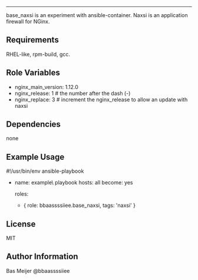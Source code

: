 -----------
base_naxsi is an experiment with ansible-container.
Naxsi is an application firewall for NGinx.

Requirements
------------

RHEL-like, rpm-build, gcc.


Role Variables
--------------
- nginx_main_version: 1.12.0
- nginx_release: 1 # the number after the dash (-)
- nginx_replace: 3 # increment the nginx_release to allow an update with naxsi



Dependencies
------------

none

Example Usage
----------------

\#!/usr/bin/env ansible-playbook

- name: example\ playbook
  hosts: all
  become: yes

  roles:
    - { role: bbaassssiiee.base_naxsi, tags: 'naxsi' }


License
-------

MIT

Author Information
------------------

Bas Meijer
@bbaassssiiee
